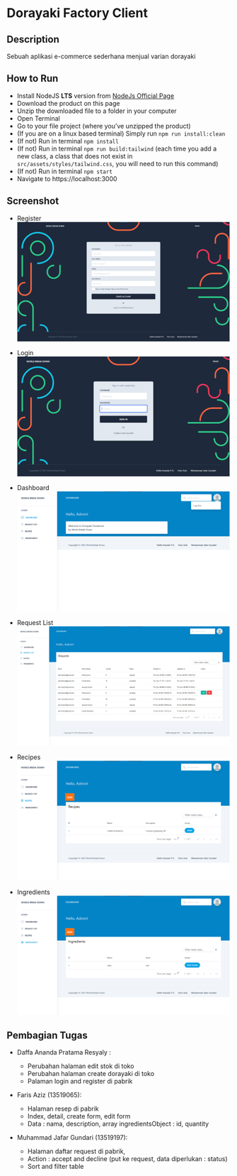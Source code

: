 # Dorayaki Factory Client

## Description

Sebuah aplikasi e-commerce sederhana menjual varian dorayaki

## How to Run

- Install NodeJS **LTS** version from <a href="https://nodejs.org/en/?ref=creativetim">NodeJs Official Page</a>
- Download the product on this page
- Unzip the downloaded file to a folder in your computer
- Open Terminal
- Go to your file project (where you’ve unzipped the product)
- (If you are on a linux based terminal) Simply run `npm run install:clean`
- (If not) Run in terminal `npm install`
- (If not) Run in terminal `npm run build:tailwind` (each time you add a new class, a class that does not exist in `src/assets/styles/tailwind.css`, you will need to run this command)
- (If not) Run in terminal `npm start`
- Navigate to https://localhost:3000

## Screenshot

- Register
![Register](./src/assets/img/register-page.png)

- Login
![Register](./src/assets/img/login-page.png)

- Dashboard
![Register](./src/assets/img/admin-dashboard-page.png)

- Request List
![Register](./src/assets/img/request-list-page.png)

- Recipes
![Register](./src/assets/img/recipes-page.png)

- Ingredients
![Register](./src/assets/img/ingredients-page.png)

## Pembagian Tugas

- Daffa Ananda Pratama Resyaly :
    - Perubahan halaman edit stok di toko
    - Perubahan halaman create dorayaki di toko
    - Palaman login and register di pabrik

- Faris Aziz (13519065):
    - Halaman resep di pabrik
    - Index, detail, create form, edit form
    - Data : nama, description, array ingredientsObject : id, quantity

- Muhammad Jafar Gundari (13519197):
    - Halaman daftar request di pabrik,
    - Action : accept and decline (put ke request, data diperlukan : status)
    - Sort and filter table